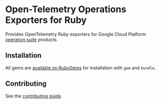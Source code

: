 # Open-Telemetry Operations Exporters for Ruby

Provides OpenTelemetry Ruby exporters for Google Cloud Platform [operation suite](https://cloud.google.com/products/operations) products.


## Installation

All gems are [available on RubyGems](https://rubygems.org/) for installation with `gem` and `bundle`.

## Contributing

See the [contributing guide](docs/contributing.md).